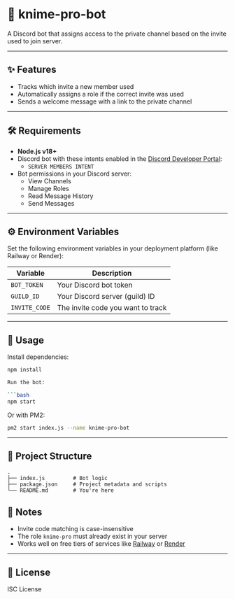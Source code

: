# 🤖 knime-pro-bot

A Discord bot that assigns access to the private channel based on the invite used to join server.

---

## ✨ Features

- Tracks which invite a new member used
- Automatically assigns a role if the correct invite was used
- Sends a welcome message with a link to the private channel

---

## 🛠 Requirements

- **Node.js v18+**
- Discord bot with these intents enabled in the [Discord Developer Portal](https://discord.com/developers/applications):
  - `SERVER MEMBERS INTENT`
- Bot permissions in your Discord server:
  - View Channels
  - Manage Roles
  - Read Message History
  - Send Messages

---

## ⚙️ Environment Variables

Set the following environment variables in your deployment platform (like Railway or Render):

| Variable         | Description                                     |
|------------------|-------------------------------------------------|
| `BOT_TOKEN`      | Your Discord bot token                          |
| `GUILD_ID`       | Your Discord server (guild) ID                  |
| `INVITE_CODE`    | The invite code you want to track               |

---

## 🚀 Usage

Install dependencies:

```bash
npm install

Run the bot:

```bash
npm start
```

Or with PM2:

```bash
pm2 start index.js --name knime-pro-bot
```

---

## 📁 Project Structure

```
.
├── index.js         # Bot logic
├── package.json     # Project metadata and scripts
└── README.md        # You're here
```


## 📌 Notes

* Invite code matching is case-insensitive
* The role `knime-pro` must already exist in your server
* Works well on free tiers of services like [Railway](https://railway.app) or [Render](https://render.com)

---

## 📜 License

ISC License

```
